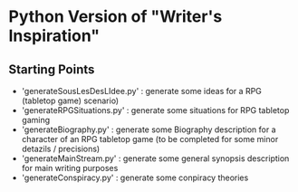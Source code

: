 # Python Version of "Writer's Inspiration"

## Starting Points

* 'generateSousLesDesLIdee.py' : generate some ideas for a RPG (tabletop game) scenario)
* 'generateRPGSituations.py' : generate some situations for RPG tabletop gaming
* 'generateBiography.py' : generate some Biography description for a character of an RPG tabletop game (to be completed for some minor detazils / precisions)
* 'generateMainStream.py' : generate some general synopsis description for main writing purposes
* 'generateConspiracy.py' : generate some conpiracy theories
